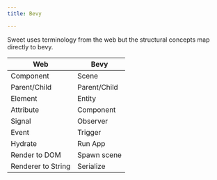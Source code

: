 ```yaml
---
title: Bevy

---
```


Sweet uses terminology from the web but the structural concepts map directly to bevy.

| Web                | Bevy         |
| ------------------ | ------------ |
| Component          | Scene        |
| Parent/Child       | Parent/Child |
| Element            | Entity       |
| Attribute          | Component    |
| Signal             | Observer     |
| Event              | Trigger      |
| Hydrate            | Run App      |
| Render to DOM      | Spawn scene  |
| Renderer to String | Serialize    |